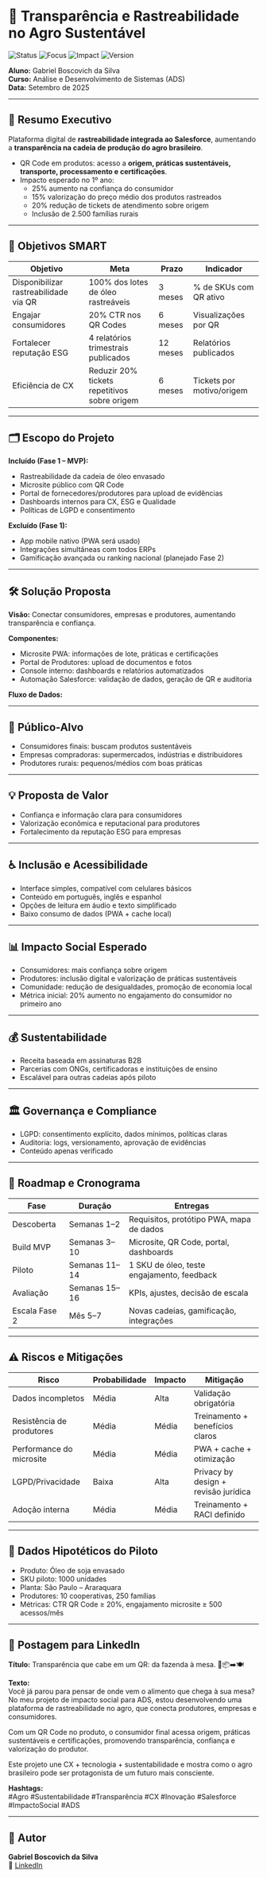 # 🌱 Transparência e Rastreabilidade no Agro Sustentável

![Status](https://img.shields.io/badge/Status-Ongoing-blue?style=for-the-badge) 
![Focus](https://img.shields.io/badge/Focus-Agro%20%26%20Salesforce-green?style=for-the-badge) 
![Impact](https://img.shields.io/badge/Impact-Social-brightgreen?style=for-the-badge) 
![Version](https://img.shields.io/badge/Version-1.0-orange?style=for-the-badge)

**Aluno:** Gabriel Boscovich da Silva  
**Curso:** Análise e Desenvolvimento de Sistemas (ADS)  
**Data:** Setembro de 2025  

---

## 📄 Resumo Executivo
Plataforma digital de **rastreabilidade integrada ao Salesforce**, aumentando a **transparência na cadeia de produção do agro brasileiro**.  
- QR Code em produtos: acesso a **origem, práticas sustentáveis, transporte, processamento e certificações**.  
- Impacto esperado no 1º ano:
  - 25% aumento na confiança do consumidor
  - 15% valorização do preço médio dos produtos rastreados
  - 20% redução de tickets de atendimento sobre origem
  - Inclusão de 2.500 famílias rurais

---

## 🎯 Objetivos SMART

| Objetivo                               | Meta                                           | Prazo      | Indicador                       |
|----------------------------------------|-----------------------------------------------|------------|--------------------------------|
| Disponibilizar rastreabilidade via QR   | 100% dos lotes de óleo rastreáveis           | 3 meses    | % de SKUs com QR ativo         |
| Engajar consumidores                     | 20% CTR nos QR Codes                           | 6 meses    | Visualizações por QR           |
| Fortalecer reputação ESG                 | 4 relatórios trimestrais publicados          | 12 meses   | Relatórios publicados          |
| Eficiência de CX                         | Reduzir 20% tickets repetitivos sobre origem | 6 meses    | Tickets por motivo/origem      |

---

## 🗂 Escopo do Projeto

**Incluído (Fase 1 – MVP):**
- Rastreabilidade da cadeia de óleo envasado  
- Microsite público com QR Code  
- Portal de fornecedores/produtores para upload de evidências  
- Dashboards internos para CX, ESG e Qualidade  
- Políticas de LGPD e consentimento  

**Excluído (Fase 1):**
- App mobile nativo (PWA será usado)  
- Integrações simultâneas com todos ERPs  
- Gamificação avançada ou ranking nacional (planejado Fase 2)  

---

## 🛠 Solução Proposta

**Visão:** Conectar consumidores, empresas e produtores, aumentando transparência e confiança.  

**Componentes:**
- Microsite PWA: informações de lote, práticas e certificações  
- Portal de Produtores: upload de documentos e fotos  
- Console interno: dashboards e relatórios automatizados  
- Automação Salesforce: validação de dados, geração de QR e auditoria  

**Fluxo de Dados:**

---

## 👥 Público-Alvo
- Consumidores finais: buscam produtos sustentáveis  
- Empresas compradoras: supermercados, indústrias e distribuidores  
- Produtores rurais: pequenos/médios com boas práticas  

---

## 💡 Proposta de Valor
- Confiança e informação clara para consumidores  
- Valorização econômica e reputacional para produtores  
- Fortalecimento da reputação ESG para empresas  

---

## ♿ Inclusão e Acessibilidade
- Interface simples, compatível com celulares básicos  
- Conteúdo em português, inglês e espanhol  
- Opções de leitura em áudio e texto simplificado  
- Baixo consumo de dados (PWA + cache local)  

---

## 📊 Impacto Social Esperado
- Consumidores: mais confiança sobre origem  
- Produtores: inclusão digital e valorização de práticas sustentáveis  
- Comunidade: redução de desigualdades, promoção de economia local  
- Métrica inicial: 20% aumento no engajamento do consumidor no primeiro ano  

---

## 💰 Sustentabilidade
- Receita baseada em assinaturas B2B  
- Parcerias com ONGs, certificadoras e instituições de ensino  
- Escalável para outras cadeias após piloto  

---

## 🏛 Governança e Compliance
- LGPD: consentimento explícito, dados mínimos, políticas claras  
- Auditoria: logs, versionamento, aprovação de evidências  
- Conteúdo apenas verificado  

---

## 📅 Roadmap e Cronograma

| Fase            | Duração        | Entregas                                         |
|-----------------|----------------|-------------------------------------------------|
| Descoberta      | Semanas 1–2    | Requisitos, protótipo PWA, mapa de dados       |
| Build MVP       | Semanas 3–10   | Microsite, QR Code, portal, dashboards        |
| Piloto          | Semanas 11–14  | 1 SKU de óleo, teste engajamento, feedback     |
| Avaliação       | Semanas 15–16  | KPIs, ajustes, decisão de escala               |
| Escala Fase 2   | Mês 5–7        | Novas cadeias, gamificação, integrações        |

---

## ⚠️ Riscos e Mitigações

| Risco                       | Probabilidade | Impacto | Mitigação                         |
|------------------------------|---------------|---------|----------------------------------|
| Dados incompletos            | Média         | Alta    | Validação obrigatória             |
| Resistência de produtores    | Média         | Média   | Treinamento + benefícios claros  |
| Performance do microsite     | Média         | Média   | PWA + cache + otimização          |
| LGPD/Privacidade             | Baixa         | Alta    | Privacy by design + revisão jurídica |
| Adoção interna               | Média         | Média   | Treinamento + RACI definido       |

---

## 📌 Dados Hipotéticos do Piloto
- Produto: Óleo de soja envasado  
- SKU piloto: 1000 unidades  
- Planta: São Paulo – Araraquara  
- Produtores: 10 cooperativas, 250 famílias  
- Métricas: CTR QR Code ≥ 20%, engajamento microsite ≥ 500 acessos/mês  

---

## 📣 Postagem para LinkedIn
**Título:** Transparência que cabe em um QR: da fazenda à mesa. 🌱📦➡️🍽️  

**Texto:**  
Você já parou para pensar de onde vem o alimento que chega à sua mesa? No meu projeto de impacto social para ADS, estou desenvolvendo uma plataforma de rastreabilidade no agro, que conecta produtores, empresas e consumidores.  

Com um QR Code no produto, o consumidor final acessa origem, práticas sustentáveis e certificações, promovendo transparência, confiança e valorização do produtor.  

Este projeto une CX + tecnologia + sustentabilidade e mostra como o agro brasileiro pode ser protagonista de um futuro mais consciente.  

**Hashtags:**  
#Agro #Sustentabilidade #Transparência #CX #Inovação #Salesforce #ImpactoSocial #ADS

---

## 👤 Autor
**Gabriel Boscovich da Silva**  
🔗 [LinkedIn](https://www.linkedin.com/in/gabriel-boscovich/)
